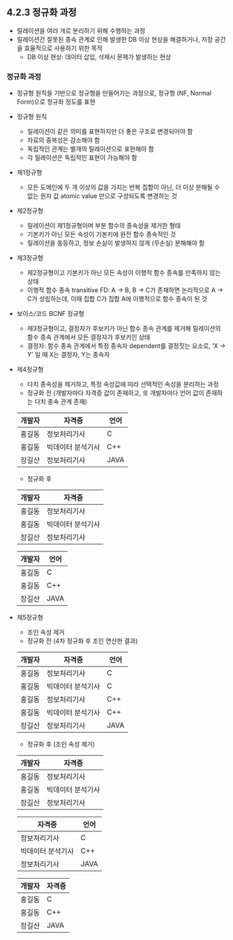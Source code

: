 ## 4.2.3 정규화 과정

- 릴레이션을 여러 개로 분리하기 위해 수행하는 과정
- 릴레이션간 잘못된 종속 관계로 인해 발생한 DB 이상 현상을 해결하거나, 저장 공간을 효율적으로 사용하기 위한 목적
    - DB 이상 현상: 데이터 삽입, 삭제시 문제가 발생하는 현상

### 정규화 과정

- 정규형 원칙을 기반으로 정규형을 만들어가는 과정으로, 정규형 (NF, Normal Form)으로 정규화 정도를 표현
- 정규형 원칙
    - 릴레이션이 같은 의미를 표현하지만 더 좋은 구조로 변경되어야 함
    - 자료의 중복성은 감소해야 함
    - 독립적인 관계는 별개의 릴레이션으로 표현해야 함
    - 각 릴레이션은 독립적인 표현이 가능해야 함
- 제1정규형
    - 모든 도메인에 두 개 이상의 값을 가지는 반복 집합이 아닌, 더 이상 분해될 수 없는 원자 값 atomic value 만으로 구성되도록 변경하는 것
- 제2정규형
    - 릴레이션이 제1정규형이며 부분 함수의 종속성을 제거한 형태
    - 기본키가 아닌 모든 속성이 기본키에 완전 함수 종속적인 것
    - 릴레이션을 동등하고, 정보 손실이 발생하지 않게 (무손실) 분해해야 함
- 제3정규형
    - 제2정규형이고 기본키가 아닌 모든 속성이 이행적 함수 종속를 만족하지 않는 상태
    - 이행적 함수 종속 transitive FD: A → B, B → C가 존재하면 논리적으로 A → C가 성립하는데, 이때 집합 C가 집합 A에 이행적으로 함수 종속이 된 것
- 보이스/코드 BCNF 정규형
    - 제3정규형이고, 결정자가 후보키가 아닌 함수 종속 관계를 제거해 릴레이션의 함수 종속 관계에서 모든 결정자가 후보키인 상태
    - 결정자: 함수 종속 관게에서 특정 종속자 dependent를 결정짓는 요소로, ‘X → Y’ 일 때 X는 결정자, Y는 종속자
- 제4정규형
    - 다치 종속성을 제거하고, 특정 속성값에 따라 선택적인 속성을 분리하는 과정
    - 정규화 전 (개발자마다 자격증 값이 존재하고, 또 개발자마다 언어 값이 존재하는 다치 종속 관계 존재)
    
    | 개발자 | 자격증 | 언어 |
    | --- | --- | --- |
    | 홍길동 | 정보처리기사 | C |
    | 홍길동 | 빅데이터 분석기사 | C++ |
    | 장길산 | 정보처리기사 | JAVA |
    - 정규화 후
    
    | 개발자 | 자격증 |
    | --- | --- |
    | 홍길동 | 정보처리기사 |
    | 홍길동 | 빅데이터 분석기사 |
    | 장길산 | 정보처리기사 |
    
    | 개발자 | 언어 |
    | --- | --- |
    | 홍길동 | C |
    | 홍길동 | C++ |
    | 장길산 | JAVA |
- 제5정규형
    - 조인 속성 제거
    - 정규화 전 (4차 정규화 후 조인 연산한 결과)
    
    | 개발자 | 자격증 | 언어 |
    | --- | --- | --- |
    | 홍길동 | 정보처리기사 | C |
    | 홍길동 | 빅데이터 분석기사 | C |
    | 홍길동 | 정보처리기사 | C++ |
    | 홍길동 | 빅데이터 분석기사 | C++ |
    | 장길산 | 정보처리기사 | JAVA |

    - 정규화 후 (조인 속성 제거)

	| 개발자 | 자격증 |
	| --- | --- |
	| 홍길동 | 정보처리기사 |
	| 홍길동 | 빅데이터 분석기사 |
	| 장길산 | 정보처리기사 |

	| 자격증 | 언어 |
	| --- | --- |
	| 정보처리기사 | C |
	| 빅데이터 분석기사 | C++ |
	| 정보처리기사 | JAVA |

	| 개발자 | 자격증 |
	| --- | --- |
	| 홍길동 | C |
	| 홍길동 | C++ |
	| 장길산 | JAVA |